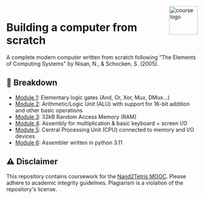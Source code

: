 
<img align="right" height="75" src="static/course_logo.avif" alt="course logo">

# Building a computer from scratch
A complete modern computer written from scratch following "The Elements of Computing Systems" by Nisan, N., & Schocken, S. (2005).

## 🧩 Breakdown
- [Module 1](./projects/1): Elementary logic gates (And, Or, Xor, Mux, DMux...)
- [Module 2](./projects/2): Arithmetic/Logic Unit (ALU) with support for 16-bit addition and other basic operations
- [Module 3](./projects/3): 32kB Random Access Memory (RAM)
- [Module 4](./projects/4): Assembly for multiplication & basic keyboard + screen I/O
- [Module 5](./projects/5): Central Processing Unit (CPU) connected to memory and I/O devices
- [Module 6](./projects/6): Assembler written in python 3.11

## ⚠️  Disclaimer
This repository contains coursework for the [Nand2Tetris MOOC](https://www.nand2tetris.org/). Please adhere to academic integrity guidelines. Plagiarism is a violation of the repository's license.

